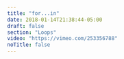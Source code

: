 ```yaml
---
title: "for...in"
date: 2018-01-14T21:38:44-05:00
draft: false
section: "Loops"
video: "https://vimeo.com/253356788"
noTitle: false
---
```


